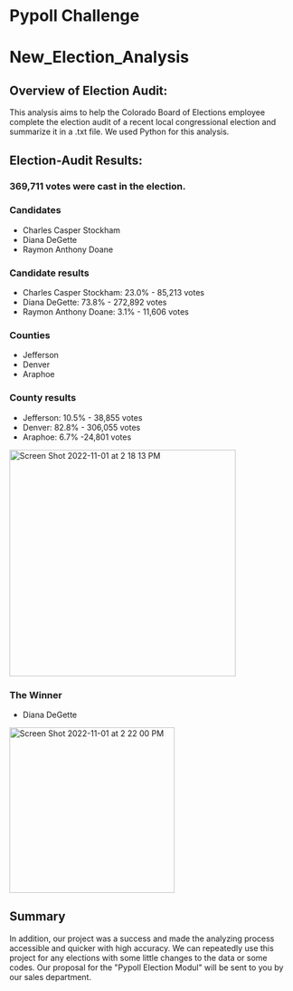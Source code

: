 # Pypoll Challenge
# New_Election_Analysis

## Overview of Election Audit: 
This analysis aims to help the Colorado Board of Elections employee complete the election audit of a recent local congressional election and summarize it in a .txt file. We used Python for this analysis. 

## Election-Audit Results: 
### 369,711 votes were cast in the election.

### Candidates
- Charles Casper Stockham
- Diana DeGette
- Raymon Anthony Doane

### Candidate results
- Charles Casper Stockham:  23.0% - 85,213 votes
- Diana DeGette:  73.8% - 272,892 votes 
- Raymon Anthony Doane:  3.1% - 11,606 votes

### Counties
- Jefferson
- Denver
- Araphoe
  
### County results
- Jefferson: 10.5% - 38,855 votes
- Denver: 82.8% - 306,055 votes
- Araphoe: 6.7% -24,801 votes

<img width="400" alt="Screen Shot 2022-11-01 at 2 18 13 PM" src="https://user-images.githubusercontent.com/111788394/199308392-88554825-b125-4f62-b6cf-43fcc3d38114.png">

### The Winner
- Diana DeGette
<img width="292" alt="Screen Shot 2022-11-01 at 2 22 00 PM" src="https://user-images.githubusercontent.com/111788394/199309060-1ba3fe47-da37-4f58-89e6-bac8963d8974.png">

## Summary

In addition, our project was a success and made the analyzing process accessible and quicker with high accuracy. 
We can repeatedly use this project for any elections with some little changes to the data or some codes.
Our proposal for the "Pypoll Election Modul" will be sent to you by our sales department.
